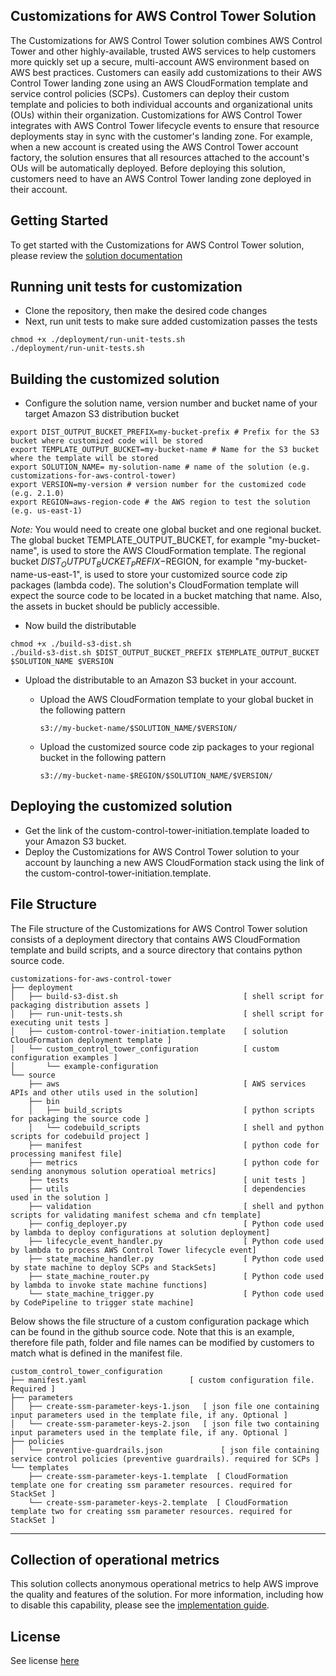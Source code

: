 ## Customizations for AWS Control Tower Solution
The Customizations for AWS Control Tower solution combines AWS Control Tower and other highly-available, trusted AWS services to help customers more quickly set up a secure, multi-account AWS environment based on AWS best practices. Customers can easily add customizations to their AWS Control Tower landing zone using an AWS CloudFormation template and service control policies (SCPs). Customers can deploy their custom template and policies to both individual accounts and organizational units (OUs) within their organization. Customizations for AWS Control Tower integrates with AWS Control Tower lifecycle events to ensure that resource deployments stay in sync with the customer's landing zone. For example, when a new account is created using the AWS Control Tower account factory, the solution ensures that all resources attached to the account's OUs will be automatically deployed. Before deploying this solution, customers need to have an AWS Control Tower landing zone deployed in their account.

## Getting Started 
To get started with the Customizations for AWS Control Tower solution, please review the [solution documentation](https://aws.amazon.com/solutions/implementations/customizations-for-aws-control-tower/)

## Running unit tests for customization 
* Clone the repository, then make the desired code changes 
* Next, run unit tests to make sure added customization passes the tests 

```  
chmod +x ./deployment/run-unit-tests.sh
./deployment/run-unit-tests.sh
``` 

## Building the customized solution
* Configure the solution name, version number and bucket name of your target Amazon S3 distribution bucket 
``` 
export DIST_OUTPUT_BUCKET_PREFIX=my-bucket-prefix # Prefix for the S3 bucket where customized code will be stored 
export TEMPLATE_OUTPUT_BUCKET=my-bucket-name # Name for the S3 bucket where the template will be stored
export SOLUTION_NAME= my-solution-name # name of the solution (e.g. customizations-for-aws-control-tower)
export VERSION=my-version # version number for the customized code  (e.g. 2.1.0)
export REGION=aws-region-code # the AWS region to test the solution (e.g. us-east-1)
``` 
_Note:_ You would need to create one global bucket and one regional bucket. The global bucket TEMPLATE_OUTPUT_BUCKET, for example "my-bucket-name", is used to store the AWS CloudFormation template. The regional bucket $DIST_OUTPUT_BUCKET_PREFIX-$REGION, for example "my-bucket-name-us-east-1", is used to store your customized source code zip packages (lambda code). The solution's CloudFormation template will expect the source code to be located in a bucket matching that name. Also, the assets in bucket should be publicly accessible.
 
* Now build the distributable
``` 
chmod +x ./build-s3-dist.sh
./build-s3-dist.sh $DIST_OUTPUT_BUCKET_PREFIX $TEMPLATE_OUTPUT_BUCKET $SOLUTION_NAME $VERSION
``` 
 
* Upload the distributable to an Amazon S3 bucket in your account.

  * Upload the AWS CloudFormation template to your global bucket in the following pattern
    ``` 
    s3://my-bucket-name/$SOLUTION_NAME/$VERSION/ 
    ``` 

  * Upload the customized source code zip packages to your regional bucket in the following pattern
    ``` 
    s3://my-bucket-name-$REGION/$SOLUTION_NAME/$VERSION/
    ``` 

## Deploying the customized solution
* Get the link of the custom-control-tower-initiation.template loaded to your Amazon S3 bucket. 
* Deploy the Customizations for AWS Control Tower solution to your account by launching a new AWS CloudFormation stack using the link of the custom-control-tower-initiation.template.

## File Structure
The  File structure of the Customizations for AWS Control Tower solution consists of a deployment directory that contains AWS CloudFormation template and build scripts, and a source directory that contains python source code.

```
customizations-for-aws-control-tower
├── deployment
│   ├── build-s3-dist.sh                            [ shell script for packaging distribution assets ]
│   ├── run-unit-tests.sh                           [ shell script for executing unit tests ]
│   ├── custom-control-tower-initiation.template    [ solution CloudFormation deployment template ]
│   └── custom_control_tower_configuration          [ custom configuration examples ]
│       └── example-configuration
└── source  
    ├── aws                                         [ AWS services APIs and other utils used in the solution]
    ├── bin                                         
    │   ├── build_scripts                           [ python scripts for packaging the source code ]
    │   └── codebuild_scripts                       [ shell and python scripts for codebuild project ]
    ├── manifest                                    [ python code for processing manifest file]
    ├── metrics                                     [ python code for sending anonymous solution operatioal metrics]
    ├── tests                                       [ unit tests ]
    ├── utils                                       [ dependencies used in the solution ]
    ├── validation                                  [ shell and python scripts for validating manifest schema and cfn template]
    ├── config_deployer.py                          [ Python code used by lambda to deploy configurations at solution deployment]
    ├── lifecycle_event_handler.py                  [ Python code used by lambda to process AWS Control Tower lifecycle event]
    ├── state_machine_handler.py                    [ Python code used by state machine to deploy SCPs and StackSets]
    ├── state_machine_router.py                     [ Python code used by lambda to invoke state machine functions]
    └── state_machine_trigger.py                    [ Python code used by CodePipeline to trigger state machine]
```

Below shows the file structure of a custom configuration package which can be found in the github source code. Note that this is an example, therefore file path, folder and file names can be modified by customers to match what is defined in the manifest file.

```
custom_control_tower_configuration
├── manifest.yaml                       [ custom configuration file. Required ]
├── parameters                        
│   ├── create-ssm-parameter-keys-1.json   [ json file one containing input parameters used in the template file, if any. Optional ]
│   └── create-ssm-parameter-keys-2.json   [ json file two containing input parameters used in the template file, if any. Optional ]
├── policies
│   └── preventive-guardrails.json             [ json file containing service control policies (preventive guardrails). required for SCPs ] 
└── templates
    ├── create-ssm-parameter-keys-1.template  [ CloudFormation template one for creating ssm parameter resources. required for StackSet ] 
    └── create-ssm-parameter-keys-2.template  [ CloudFormation template two for creating ssm parameter resources. required for StackSet ] 
```   
***

## Collection of operational metrics

This solution collects anonymous operational metrics to help AWS improve the quality and features of the solution. For more information, including how to disable this capability, please see the [implementation guide](https://docs.aws.amazon.com/solutions/latest/customizations-for-aws-control-tower/appendix-b.html).

## License

See license [here](https://github.com/aws-solutions/aws-control-tower-customizations/blob/main/LICENSE.txt) 
